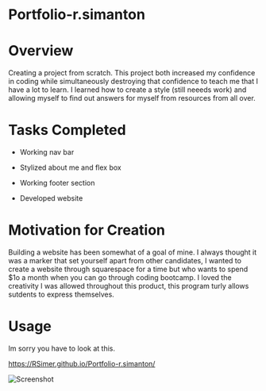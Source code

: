 # Portfolio-r.simanton


# Overview
Creating a project from scratch. This project both increased my confidence in coding while simultaneously destroying that confidence to teach me that I have a lot to learn. I learned how to create a style (still neeeds work) and allowing myself to find out answers for myself from resources from all over.

# Tasks Completed

* Working nav bar

* Stylized about me and flex box

* Working footer section

* Developed website


# Motivation for Creation

Building a website has been somewhat of a goal of mine. I always thought it was a marker that set yourself apart from other candidates, I wanted to create a website through squarespace for a time but who wants to spend $1o a month when you can go through coding bootcamp. I loved the creativity I was allowed throughout this product, this program turly allows sutdents to express themselves.

# Usage
Im sorry you have to look at this.

https://RSimer.github.io/Portfolio-r.simanton/

![Screenshot](assets/screenshot.png)

